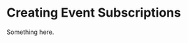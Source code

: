 [title]: # (Creating Event Subscriptions)
[tags]: # (XXX)
[priority]: # (2755)
# Creating Event Subscriptions
Something here.
